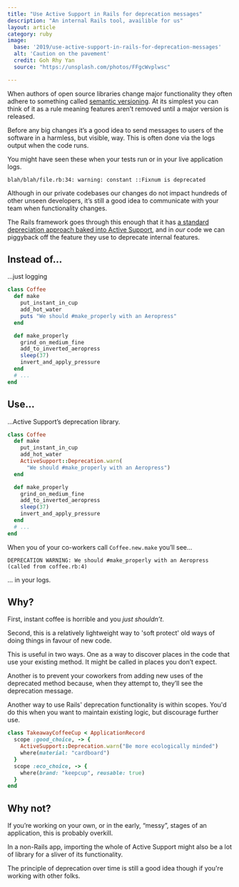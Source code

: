 ```yaml
---
title: "Use Active Support in Rails for deprecation messages"
description: "An internal Rails tool, availible for us"
layout: article
category: ruby
image:
  base: '2019/use-active-support-in-rails-for-deprecation-messages'
  alt: 'Caution on the pavement'
  credit: Goh Rhy Yan
  source: "https://unsplash.com/photos/FFgcWvplwsc"

---
```


When authors of open source libraries change major functionality they often adhere to something called [semantic versioning](https://semver.org). At its simplest you can think of it as a rule meaning features aren’t removed until a major version is released.

Before any big changes it’s a good idea to send messages to users of the software in a harmless, but visible, way. This is often done via the logs output when the code runs.

You might have seen these when your tests run or in your live application logs.

```
blah/blah/file.rb:34: warning: constant ::Fixnum is deprecated
```

Although in our private codebases our changes do not impact hundreds of other unseen developers, it’s still a good idea to communicate with your team when functionality changes.

The Rails framework goes through this enough that it has [a standard depreciation approach baked into Active Support](https://api.rubyonrails.org/classes/ActiveSupport/Deprecation/Reporting.html), and in _our_ code we can piggyback off the feature they use to deprecate internal features.


## Instead of...

...just logging

```ruby
class Coffee
  def make
    put_instant_in_cup
    add_hot_water
    puts "We should #make_properly with an Aeropress"
  end

  def make_properly
    grind_on_medium_fine
    add_to_inverted_aeropress
    sleep(37)
    invert_and_apply_pressure
  end
  # ...
end
```


## Use...

...Active Support’s deprecation library.

```ruby
class Coffee
  def make
    put_instant_in_cup
    add_hot_water
    ActiveSupport::Deprecation.warn(
      "We should #make_properly with an Aeropress")
  end

  def make_properly
    grind_on_medium_fine
    add_to_inverted_aeropress
    sleep(37)
    invert_and_apply_pressure
  end
  # ...
end
```

When you of your co-workers call `Coffee.new.make` you’ll see...

```
DEPRECATION WARNING: We should #make_properly with an Aeropress
(called from coffee.rb:4)
```

... in your logs.

## Why?

First, instant coffee is horrible and you _just shouldn’t_.

Second, this is a relatively lightweight way to 'soft protect' old ways of doing things in favour of new code.

This is useful in two ways. One as a way to discover places in the code that use your existing method. It might be called in places you don’t expect.

Another is to prevent your coworkers from adding new uses of the deprecated method because, when they attempt to, they’ll see the deprecation message.

Another way to use Rails' deprecation functionality is within scopes. You'd do this when you want to maintain existing logic, but discourage further use.

```ruby
class TakeawayCoffeeCup < ApplicationRecord
  scope :good_choice, -> {
    ActiveSupport::Deprecation.warn("Be more ecologically minded")
    where(material: "cardboard")
  }
  scope :eco_choice, -> {
    where(brand: "keepcup", reusable: true)
  }
end
```

## Why not?

If you’re working on your own, or in the early, “messy”, stages of an application, this is probably overkill.

In a non-Rails app, importing the whole of Active Support might also be a lot of library for a sliver of its functionality.

The principle of deprecation over time is still a good idea though if you're working with other folks.
